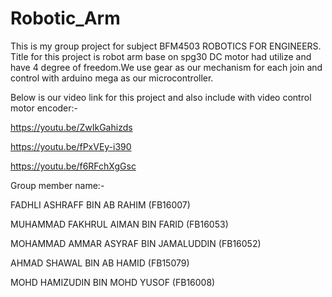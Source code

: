 # Robotic_Arm

This is my group project for subject BFM4503 ROBOTICS FOR ENGINEERS.
Title for this project is robot arm base on spg30 DC motor had utilize and have 4 degree of freedom.We use gear as our mechanism for each join and control with arduino mega as our microcontroller.

Below is our video link for this project and also include with video control motor encoder:-

https://youtu.be/ZwIkGahizds

https://youtu.be/fPxVEy-i390

https://youtu.be/f6RFchXgGsc


Group member name:-

FADHLI ASHRAFF BIN AB RAHIM             (FB16007)

MUHAMMAD FAKHRUL AIMAN BIN FARID        (FB16053)

MOHAMMAD AMMAR ASYRAF BIN JAMALUDDIN    (FB16052)

AHMAD SHAWAL BIN AB HAMID               (FB15079)

MOHD HAMIZUDIN BIN MOHD YUSOF           (FB16008)
